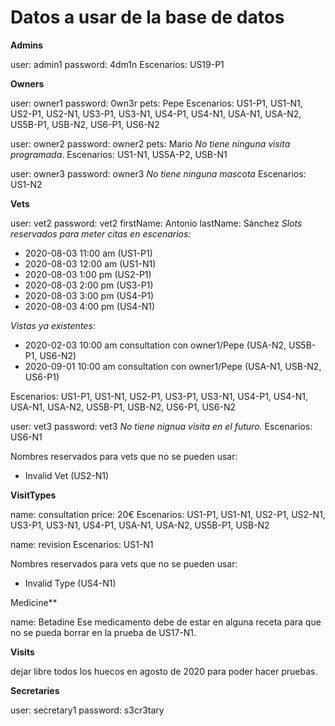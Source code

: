 # Datos a usar de la base de datos

**Admins**

user: admin1
password: 4dm1n
Escenarios: US19-P1



**Owners**

user: owner1
password: 0wn3r
pets: Pepe
Escenarios: US1-P1, US1-N1, US2-P1, US2-N1, US3-P1, US3-N1, US4-P1, US4-N1, USA-N1, USA-N2, US5B-P1, USB-N2, US6-P1, US6-N2

user: owner2
password: owner2
pets: Mario
*No tiene ninguna visita programada*.
Escenarios: US1-N1, US5A-P2, USB-N1

user: owner3
password: owner3
*No tiene ninguna mascota*
Escenarios: US1-N2



**Vets**

user: vet2
password: vet2
firstName: Antonio
lastName: Sánchez
*Slots reservados para meter citas en escenarios:* 

* 2020-08-03 11:00 am  (US1-P1)
* 2020-08-03 12:00 am  (US1-N1)
* 2020-08-03 1:00 pm  (US2-P1)
* 2020-08-03 2:00 pm  (US3-P1)
* 2020-08-03 3:00 pm  (US4-P1)
* 2020-08-03 4:00 pm  (US4-N1)

*Vistas ya existentes*:

* 2020-02-03 10:00 am consultation con owner1/Pepe (USA-N2, US5B-P1, US6-N2)
* 2020-09-01 10:00 am consultation con owner1/Pepe (USA-N1, USB-N2, US6-P1)

Escenarios: US1-P1, US1-N1, US2-P1, US3-P1, US3-N1, US4-P1, US4-N1, USA-N1, USA-N2, US5B-P1, USB-N2, US6-P1, US6-N2

user: vet3
password: vet3
*No tiene nignua visita en el futuro.*
Escenarios: US6-N1



Nombres reservados para vets que no se pueden usar:

* Invalid Vet (US2-N1)



**VisitTypes**

name: consultation
price: 20€
Escenarios: US1-P1, US1-N1, US2-P1, US2-N1, US3-P1, US3-N1, US4-P1, USA-N1, USA-N2, US5B-P1, USB-N2

name: revision
Escenarios: US1-N1



Nombres reservados para vets que no se pueden usar:

* Invalid Type (US4-N1)



Medicine**

name: Betadine
Ese medicamento debe de estar en alguna receta para que no se pueda borrar en la prueba de US17-N1.



**Visits**

dejar libre todos los huecos en agosto de 2020 para poder hacer pruebas.



**Secretaries**

user: secretary1
password: s3cr3tary